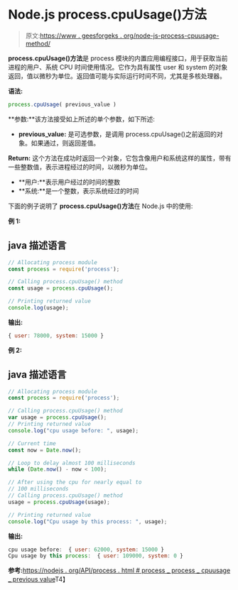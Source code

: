 # Node.js process.cpuUsage()方法

> 原文:[https://www . geesforgeks . org/node-js-process-cpuusage-method/](https://www.geeksforgeeks.org/node-js-process-cpuusage-method/)

**process.cpuUsage()方法**是 process 模块的内置应用编程接口，用于获取当前进程的用户、系统 CPU 时间使用情况。它作为具有属性 user 和 system 的对象返回，值以微秒为单位。返回值可能与实际运行时间不同，尤其是多核处理器。

**语法:**

```js
process.cpuUsage( previous_value )
```

**参数:**该方法接受如上所述的单个参数，如下所述:

*   **previous_value:** 是可选参数，是调用 process.cpuUsage()之前返回的对象。如果通过，则返回差值。

**Return:** 这个方法在成功时返回一个对象，它包含像用户和系统这样的属性，带有一些整数值，表示进程经过的时间，以微秒为单位。

*   **用户:**表示用户经过的时间的整数
*   **系统:**是一个整数，表示系统经过的时间

下面的例子说明了 **process.cpuUsage()方法**在 Node.js 中的使用:

**例 1:**

## java 描述语言

```js
// Allocating process module
const process = require('process');

// Calling process.cpuUsage() method
const usage = process.cpuUsage();

// Printing returned value
console.log(usage);
```

**输出:**

```js
{ user: 78000, system: 15000 }
```

**例 2:**

## java 描述语言

```js
// Allocating process module
const process = require('process');

// Calling process.cpuUsage() method
var usage = process.cpuUsage();
// Printing returned value
console.log("cpu usage before: ", usage);

// Current time
const now = Date.now();

// Loop to delay almost 100 milliseconds
while (Date.now() - now < 100);

// After using the cpu for nearly equal to 
// 100 milliseconds
// Calling process.cpuUsage() method
usage = process.cpuUsage(usage);

// Printing returned value
console.log("Cpu usage by this process: ", usage);
```

**输出:**

```js
cpu usage before:  { user: 62000, system: 15000 }
Cpu usage by this process:  { user: 109000, system: 0 }
```

**参考:**[https://nodejs . org/API/process . html # process _ process _ cpuusage _ previous value](https://nodejs.org/api/process.html#process_process_cpuusage_previousvalue)T4】